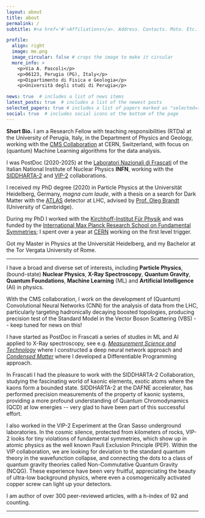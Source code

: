 ```yaml
---
layout: about
title: about
permalink: /
subtitle: #<a href='#'>Affiliations</a>. Address. Contacts. Moto. Etc.

profile:
  align: right
  image: me.png
  image_circular: false # crops the image to make it circular
  more_info: >
    <p>Via A. Pascoli</p>
    <p>06123, Perugia (PG), Italy</p>
    <p>Dipartimento di Fisica e Geologia</p>
    <p>Università degli studi di Perugia</p>

news: true  # includes a list of news items
latest_posts: true  # includes a list of the newest posts
selected_papers: true # includes a list of papers marked as "selected={true}"
social: true  # includes social icons at the bottom of the page
---
```


**Short Bio.** I am a Research Fellow with teaching responsibilities (RTDa) at the University of Perugia, Italy, in the Department of Physics and Geology, working with the [CMS Collaboration](https://cms.cern/) at CERN, Switzerland, with focus on (quantum) Machine Learning algorithms for the data analysis.

<!-- **Short Bio.** I am a senior postdoctoral researcher at the [Frascati National Laboratories](https://w3.lnf.infn.it/) of the National Institute of Nuclear Physics **INFN**. -->
I was PostDoc (2020-2025) at the [Laboratori Nazionali di Frascati](https://w3.lnf.infn.it/) of the Italian National Institute of Nuclear Physics **INFN**, working with the [SIDDHARTA-2](https://siddharta2.infn.it/) and [VIP-2](https://vip.infn.it/) collaborations.

I received my PhD degree (2020) in Particle Physics at the Universität Heidelberg, Germany, *magna cum laude*, with a thesis on a search for Dark Matter with the [ATLAS](https://atlas.cern/) detector at LHC, advised by [Prof. Oleg Brandt](https://www.phy.cam.ac.uk/directory/dr-oleg-brandt) (University of Cambridge).

During my PhD I worked with the [Kirchhoff-Institut Für Physik](https://www.kip.uni-heidelberg.de/atlas/) and was funded by the [International Max Planck Research School on Fundamental Symmetries](https://www.mpi-hd.mpg.de/imprs-ptfs/); I spent over a year at [CERN](https://home.cern/) working on the first level trigger.

Got my Master in Physics at the Universität Heidelberg, and my Bachelor at the Tor Vergata University of Rome.

---

I have a broad and diverse set of interests, including **Particle Physics**, (bound-state) **Nuclear Physics**, **X-Ray Spectroscopy**, **Quantum Gravity**, **Quantum Foundations**, **Machine Learning** (ML) and **Artificial Intelligence** (AI) in physics.

With the CMS collaboration, I work on the development of (Quantum) Convolutional Neural Networks (CNN) for the analysis of data from the LHC, particularly targeting hadronically decaying boosted topologies, producing precision test of the Standard Model in the Vector Boson Scattering (VBS) -- keep tuned for news on this!

I have started as PostDoc in Frascati a series of studies in ML and AI applied to X-Ray spectroscopy, see e.g. *[Measurement Science and Technology](https://iopscience.iop.org/article/10.1088/1361-6501/ad080a/meta)* where I constructed a deep neural network approach and *[Condensed Matter](https://www.mdpi.com/2410-3896/9/2/26)* where I developed a Differentiable Programming approach.

In Frascati I had the pleasure to work with the SIDDHARTA-2 Collaboration, studying the fascinating world of kaonic elements, exotic atoms where the kaons form a bounded state. SIDDHARTA-2 at the DAFNE accelerator, has performed precision measurements of the property of kaonic systems, providing a more profound understanding of Quantum Chromodynamics (QCD) at low energies -- very glad to have been part of this successful effort.

I also worked in the VIP-2 Experiment at the Gran Sasso underground laboratories. In the cosmic silence, protected from kilometers of rocks, VIP-2 looks for tiny violations of fundamental symmetries, which show up in atomic physics as the well known Pauli Exclusion Principle (PEP). Within the VIP collaboration, we are looking for deviation to the standard quantum theory in the wavefunction collapse, and connecting the dots to a class of quantum gravity theories called Non-Commutative Quantum Gravity (NCQG). These experience have been very fruitful, appreciating the beauty of ultra-low background physics, where even a cosmogenically activated copper screw can light up your detectors.

I am author of over 300 peer-reviewed articles, with a h-index of 92 and counting.

---
